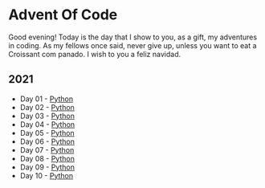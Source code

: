 # Advent Of Code

Good evening! Today is the day that I show to you, as a gift, my adventures in coding. As my fellows once said, never give up, unless you want to eat a Croissant com panado. I wish to you a feliz navidad.

## 2021
- Day 01 - [Python](<2021/day01>)
- Day 02 - [Python](<2021/day02>)
- Day 03 - [Python](<2021/day03>)
- Day 04 - [Python](<2021/day04>)
- Day 05 - [Python](<2021/day05>)
- Day 06 - [Python](<2021/day06>)
- Day 07 - [Python](<2021/day07>)
- Day 08 - [Python](<2021/day08>)
- Day 09 - [Python](<2021/day09>)
- Day 10 - [Python](<2021/day10>)
